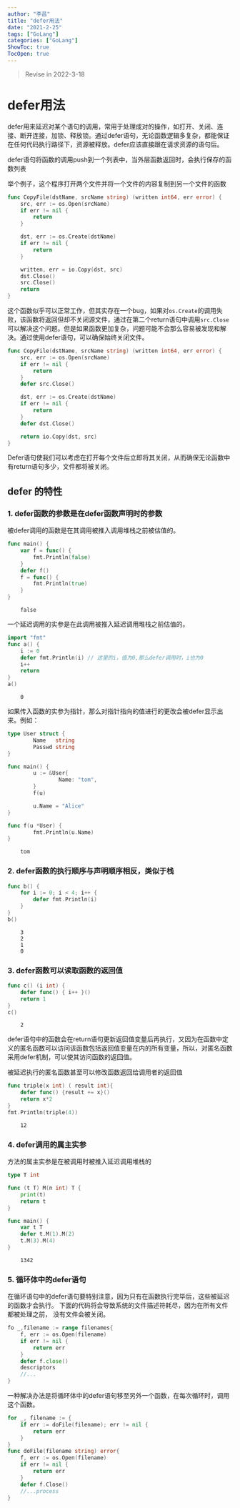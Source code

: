 ```yaml
---
author: "李昌"
title: "defer用法"
date: "2021-2-25"
tags: ["GoLang"]
categories: ["GoLang"]
ShowToc: true
TocOpen: true
---
```


> Revise in 2022-3-18

# defer用法

defer用来延迟对某个语句的调用，常用于处理成对的操作，如打开、关闭、连接、断开连接，加锁、释放锁。通过defer语句，无论函数逻辑多复杂，都能保证在任何代码执行路径下，资源被释放。defer应该直接跟在请求资源的语句后。

defer语句将函数的调用push到一个列表中，当外层函数返回时，会执行保存的函数列表

举个例子，这个程序打开两个文件并将一个文件的内容复制到另一个文件的函数
```go
func CopyFile(dstName, srcName string) (written int64, err error) {
    src, err := os.Open(srcName)
    if err != nil {
        return
    }

    dst, err := os.Create(dstName)
    if err != nil {
        return
    }

    written, err = io.Copy(dst, src)
    dst.Close()
    src.Close()
    return
}
```

这个函数似乎可以正常工作，但其实存在一个bug，如果对```os.Create```的调用失败，该函数将返回但却不关闭源文件，通过在第二个return语句中调用```src.Close```可以解决这个问题。但是如果函数更加复杂，问题可能不会那么容易被发现和解决。通过使用defer语句，可以确保始终关闭文件。
```go
func CopyFile(dstName, srcName string) (written int64, err error) {
    src, err := os.Open(srcName)
    if err != nil {
        return
    }
    defer src.Close()

    dst, err := os.Create(dstName)
    if err != nil {
        return
    }
    defer dst.Close()

    return io.Copy(dst, src)
}
```
Defer语句使我们可以考虑在打开每个文件后立即将其关闭，从而确保无论函数中有return语句多少，文件都将被关闭。


## defer 的特性
### 1. defer函数的参数是在defer函数声明时的参数

被defer调用的函数是在其调用被推入调用堆栈之前被估值的。
```go
func main() {
    var f = func() {
        fmt.Println(false)
    }
    defer f()
    f = func() {
        fmt.Println(true)
    }
}
```

```
    false
```

一个延迟调用的实参是在此调用被推入延迟调用堆栈之前估值的。
```go
import "fmt"
func a() {
    i := 0
    defer fmt.Println(i) // 这里的i，值为0,那么defer调用时，i也为0
    i++
    return
}
a()
```

```
    0
```

如果传入函数的实参为指针，那么对指针指向的值进行的更改会被defer显示出来。例如：
```go
type User struct {
        Name   string
        Passwd string
}

func main() {
        u := &User{
                Name: "tom",
        }
        f(u)

        u.Name = "Alice"
}

func f(u *User) {
        fmt.Println(u.Name)
}
```

```
    tom
```

### 2. defer函数的执行顺序与声明顺序相反，类似于栈


```go
func b() {
    for i := 0; i < 4; i++ {
        defer fmt.Println(i)
    }
}
b()
```

```
    3
    2
    1
    0
```

### 3. defer函数可以读取函数的返回值

```go
func c() (i int) {
    defer func() { i++ }()
    return 1
}
c()
```

```
    2
```

defer语句中的函数会在return语句更新返回值变量后再执行，又因为在函数中定义的匿名函数可以访问该函数包括返回值变量在内的所有变量，所以，对匿名函数采用defer机制，可以使其访问函数的返回值。

被延迟执行的匿名函数甚至可以修改函数返回给调用者的返回值


```go
func triple(x int) ( result int){
    defer func() {result += x}()
    return x*2
}
fmt.Println(triple(4))
```

```
    12
```

### 4. defer调用的属主实参

方法的属主实参是在被调用时被推入延迟调用堆栈的
```go
type T int

func (t T) M(n int) T {
    print(t)
    return t
}

func main() {
    var t T
    defer t.M(1).M(2)
    t.M(3).M(4)
}
```

```
    1342
```


### 5. 循环体中的defer语句

在循环语句中的defer语句要特别注意，因为只有在函数执行完毕后，这些被延迟的函数才会执行。
下面的代码将会导致系统的文件描述符耗尽，因为在所有文件都被处理之前， 没有文件会被关闭。
```go
fo _,filename := range filenames{
    f, err := os.Open(filename)
    if err != nil {
        return err
    }
    defer f.close()
    descriptors
    //...
}
```

一种解决办法是将循环体中的defer语句移至另外一个函数，在每次循环时，调用这个函数。
```go
for _, filename := {
    if err := doFile(filename); err != nil {
        return err
    }
}
func doFile(filename string) error{
    f, err := os.Open(filename)
    if err != nil {
        return err
    }
    defer f.Close()
    //...process
}
```
